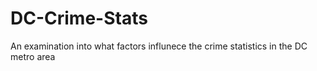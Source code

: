 # DC-Crime-Stats
An examination into what factors influnece the crime statistics in the DC metro area

